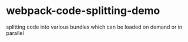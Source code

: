 # webpack-code-splitting-demo
splitting code into various bundles which can be loaded on demand or in parallel
